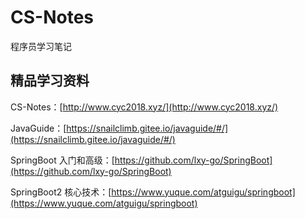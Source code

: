 # CS-Notes

程序员学习笔记

## 精品学习资料

CS-Notes：[http://www.cyc2018.xyz/](http://www.cyc2018.xyz/)

JavaGuide：[https://snailclimb.gitee.io/javaguide/#/](https://snailclimb.gitee.io/javaguide/#/)

SpringBoot 入门和高级：[https://github.com/lxy-go/SpringBoot](https://github.com/lxy-go/SpringBoot)

SpringBoot2 核心技术：[https://www.yuque.com/atguigu/springboot](https://www.yuque.com/atguigu/springboot)

